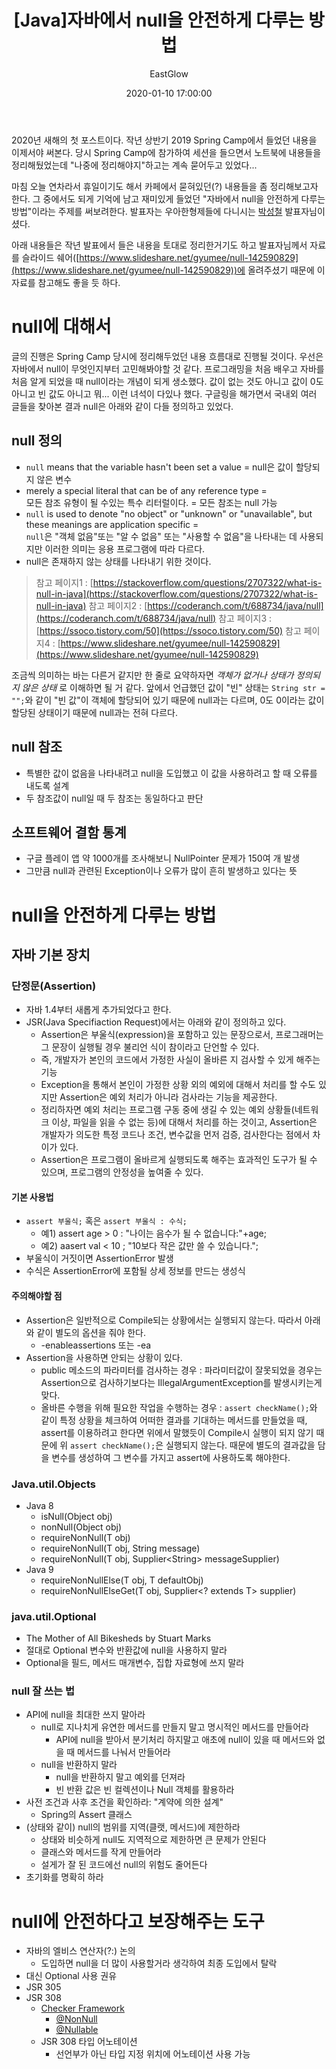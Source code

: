 ﻿---
layout: post
title:  "[Java]자바에서 null을 안전하게 다루는 방법"
date:   2020-01-10 17:00:00
author: EastGlow
categories: 기타
---
2020년 새해의 첫 포스트이다. 작년 상반기 2019 Spring Camp에서 들었던 내용을 이제서야 써본다. 당시 Spring Camp에 참가하여 세션을 들으면서 노트북에 내용들을 정리해뒀었는데 "나중에 정리해야지"하고는 계속 묻어두고 있었다...

마침 오늘 연차라서 휴일이기도 해서 카페에서 묻혀있던(?) 내용들을 좀 정리해보고자 한다. 그 중에서도 되게 기억에 남고 재미있게 들었던 "자바에서 null을 안전하게 다루는 방법"이라는 주제를 써보려한다. 발표자는 우아한형제들에 다니시는 [박성철](https://kr.linkedin.com/in/fupfin) 발표자님이셨다.

아래 내용들은 작년 발표에서 들은 내용을 토대로 정리한거기도 하고 발표자님께서 자료를 슬라이드 쉐어([https://www.slideshare.net/gyumee/null-142590829](https://www.slideshare.net/gyumee/null-142590829))에 올려주셨기 때문에 이 자료를 참고해도 좋을 듯 하다.

# null에 대해서

글의 진행은 Spring Camp 당시에 정리해두었던 내용 흐름대로 진행될 것이다. 우선은 자바에서 null이 무엇인지부터 고민해봐야할 것 같다. 프로그래밍을 처음 배우고 자바를 처음 알게 되었을 때 null이라는 개념이 되게 생소했다. 값이 없는 것도 아니고 값이 0도 아니고 빈 값도 아니고 뭐... 이런 녀석이 다있나 했다. 구글링을 해가면서 국내외 여러 글들을 찾아본 결과 null은 아래와 같이 다들 정의하고 있었다.

## null 정의

- `null` means that the variable hasn't been set a value = null은 값이 할당되지 않은 변수
- merely a special literal that can be of any reference type =   
모든 참조 유형이 될 수있는 특수 리터럴이다. = 모든 참조는 null 가능
- `null` is used to denote "no object" or "unknown" or "unavailable",  but these meanings are application specific =   
`null`은 "객체 없음"또는 "알 수 없음" 또는 "사용할 수 없음"을 나타내는 데 사용되지만 이러한 의미는 응용 프로그램에 따라 다르다.
- null은 존재하지 않는 상태를 나타내기 위한 것이다.

> 참고 페이지1 : [https://stackoverflow.com/questions/2707322/what-is-null-in-java](https://stackoverflow.com/questions/2707322/what-is-null-in-java)
> 참고 페이지2 : [https://coderanch.com/t/688734/java/null](https://coderanch.com/t/688734/java/null)
> 참고 페이지3 : [https://ssoco.tistory.com/50](https://ssoco.tistory.com/50)
> 참고 페이지4 : [https://www.slideshare.net/gyumee/null-142590829](https://www.slideshare.net/gyumee/null-142590829)

조금씩 의미하는 바는 다른거 같지만 한 줄로 요약하자면 *객체가 없거나 상태가 정의되지 않은 상태* 로 이해하면 될 거 같다. 앞에서 언급했던 값이 "빈" 상태는  `String str = "";`와 같이 "빈 값"이 객체에 할당되어 있기 때문에 null과는 다르며, 0도 0이라는 값이 할당된 상태이기 때문에 null과는 전혀 다르다.

## null 참조
- 특별한 값이 없음을 나타내려고 null을 도입했고 이 값을 사용하려고 할 때 오류를 내도록 설계
- 두 참조값이 null일 때 두 참조는 동일하다고 판단

## 소프트웨어 결함 통계
- 구글 플레이 앱 약 1000개를 조사해보니 NullPointer 문제가 150여 개 발생
- 그만큼 null과 관련된 Exception이나 오류가 많이 흔히 발생하고 있다는 뜻


# null을 안전하게 다루는 방법

## 자바 기본 장치

### 단정문(Assertion)

- 자바 1.4부터 새롭게 추가되었다고 한다.
- JSR(Java Specifiaction Request)에서는 아래와 같이 정의하고 있다.
	- Assertion은 부울식(expression)을 포함하고 있는 문장으로서, 프로그래머는 그 문장이 실행될 경우 불리언 식이 참이라고 단언할 수 있다.
	- 즉, 개발자가 본인의 코드에서 가정한 사실이 올바른 지 검사할 수 있게 해주는 기능
	- Exception을 통해서 본인이 가정한 상황 외의 예외에 대해서 처리를 할 수도 있지만 Assertion은 예외 처리가 아니라 검사라는 기능을 제공한다.
	- 정리하자면 예외 처리는 프로그램 구동 중에 생길 수 있는 예외 상황들(네트워크 이상, 파일을 읽을 수 없는 등)에 대해서 처리를 하는 것이고, Assertion은 개발자가 의도한 특정 코드나 조건, 변수값을 먼저 검증, 검사한다는 점에서 차이가 있다.
	- Assertion은 프로그램이 올바르게 실행되도록 해주는 효과적인 도구가 될 수 있으며, 프로그램의 안정성을 높여줄 수 있다.

#### 기본 사용법

- `assert 부울식;` 혹은 `assert 부울식 : 수식;`
	- 예1) assert age > 0 : "나이는 음수가 될 수 없습니다:"+age;
	- 예2) aasert val < 10 ; "10보다 작은 값만 쓸 수 있습니다.";
- 부울식이 거짓이면 AssertionError 발생
- 수식은 AssertionError에 포함될 상세 정보를 만드는 생성식

#### 주의해야할 점

- Assertion은 일반적으로 Compile되는 상황에서는 실행되지 않는다. 따라서 아래와 같이 별도의 옵션을 줘야 한다.
	- -enableassertions 또는 -ea
- Assertion을 사용하면 안되는 상황이 있다.
	- public 메소드의 파라미터를 검사하는 경우 : 파라미터값이 잘못되었을 경우는 Assertion으로 검사하기보다는 IllegalArgumentException를 발생시키는게 맞다.
	-  올바른 수행을 위해 필요한 작업을 수행하는 경우 :  `assert checkName();`와 같이 특정 상황을 체크하여 어떠한 결과를 기대하는 메서드를 만들었을 때, assert를 이용하려고 한다면 위에서 말했듯이 Compile시 실행이 되지 않기 때문에 위 `assert checkName();`은 실행되지 않는다. 때문에 별도의 결과값을 담을 변수를 생성하여 그 변수를 가지고 assert에 사용하도록 해야한다.

### Java.util.Objects

- Java 8
	- isNull(Object obj)
	- nonNull(Object obj)
	- requireNonNull(T obj)
	- requireNonNull(T obj, String message)
	- requireNonNull(T obj, Supplier\<String> messageSupplier)
- Java 9
	- requireNonNullElse(T obj, T defaultObj)
	- requireNonNullElseGet(T obj, Supplier<? extends T> supplier)

### java.util.Optional

- The Mother of All Bikesheds by Stuart Marks
- 절대로 Optional 변수와 반환값에 null을 사용하지 말라
- Optional을 필드, 메서드 매개변수, 집합 자료형에 쓰지 말라

### null 잘 쓰는 법

- API에 null을 최대한 쓰지 말아라
	- null로 지나치게 유연한 메서드를 만들지 말고 명시적인 메서드를 만들어라
		- API에 null을 받아서 분기처리 하지말고 애초에 null이 있을 때 메서드와 없을 때 메서드를 나눠서 만들어라
	- null을 반환하지 말라
		- null을 반환하지 말고 예외를 던져라
		- 빈 반환 값은 빈 컬렉션이나 Null 객체를 활용하라
- 사전 조건과 사후 조건을 확인하라: "계약에 의한 설계"
	- Spring의 Assert 클래스
- (상태와 같이) null의 범위를 지역(클랫, 메서드)에 제한하라
	- 상태와 비슷하게 null도 지역적으로 제한하면 큰 문제가 안된다
	- 클래스와 메서드를 작게 만들어라
	- 설게가 잘 된 코드에선 null의 위험도 줄어든다
- 초기화를 명확히 하라

# null에 안전하다고 보장해주는 도구

- 자바의 엘비스 연산자(?:) 논의
	- 도입하면 null을 더 많이 사용할거라 생각하여 최종 도입에서 탈락
- 대신 Optional 사용 권유
- JSR 305
- JSR 308
	- [Checker Framework](https://checkerframework.org/)
		- [@NonNull](https://checkerframework.org/api/org/checkerframework/checker/nullness/qual/NonNull.html)
		- [@Nullable](https://checkerframework.org/api/org/checkerframework/checker/nullness/qual/Nullable.html)
	- JSR 308 타입 어노테이션
		- 선언부가 아닌 타입 지정 위치에 어노테이션 사용 가능
